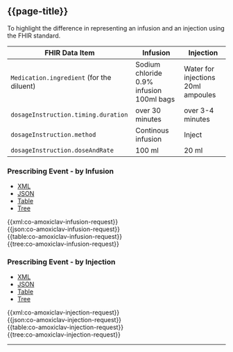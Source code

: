 ## {{page-title}}

To highlight the difference in representing an infusion and an injection using the FHIR standard.

| FHIR Data Item | Infusion | Injection |
|----|----|----|
|`Medication.ingredient` (for the diluent)|Sodium chloride 0.9% infusion 100ml bags|Water for injections 20ml ampoules|
|`dosageInstruction.timing.duration`|over 30 minutes|over 3-4 minutes|
|`dosageInstruction.method`|Continous infusion|Inject|
|`dosageInstruction.doseAndRate`|100 ml|20 ml|

### Prescribing Event - by Infusion

<!--// start of code snippet -->
<div>
    <ul class="nav nav-tabs" role="tablist">
      <li role="presentation" class="active">
        <a href="#xml-31" aria-controls="xml" role="tab" data-toggle="tab">XML</a>
      </li>
      <li role="presentation">
        <a href="#json-31" aria-controls="json" role="tab" data-toggle="tab">JSON</a>
      </li>
        <li role="presentation">
        <a href="#table-31" aria-controls="table" role="tab" data-toggle="tab">Table</a>
      </li>
      <li role="presentation">
        <a href="#tree-31" aria-controls="tree" role="tab" data-toggle="tab">Tree</a>
      </li>
  </ul>

  <!-- Tab panes -->
  <div class="tab-content snippet">
    <div role="tabpanel" class="tab-pane active" id="xml-31">
      {{xml:co-amoxiclav-infusion-request}}
    </div>
    <div role="tabpanel" class="tab-pane" id="json-31">
      {{json:co-amoxiclav-infusion-request}}
    </div>
    <div role="tabpanel" class="tab-pane" id="table-31">
      {{table:co-amoxiclav-infusion-request}}
    </div>
    <div role="tabpanel" class="tab-pane" id="tree-31">
      {{tree:co-amoxiclav-infusion-request}}
    </div>
  </div>
</div>
<!--// end of code snippet -->

### Prescribing Event - by Injection

<!--// start of code snippet -->
<div>
    <ul class="nav nav-tabs" role="tablist">
      <li role="presentation" class="active">
        <a href="#xml-32" aria-controls="xml" role="tab" data-toggle="tab">XML</a>
      </li>
      <li role="presentation">
        <a href="#json-32" aria-controls="json" role="tab" data-toggle="tab">JSON</a>
      </li>
        <li role="presentation">
        <a href="#table-32" aria-controls="table" role="tab" data-toggle="tab">Table</a>
      </li>
      <li role="presentation">
        <a href="#tree-32" aria-controls="tree" role="tab" data-toggle="tab">Tree</a>
      </li>
  </ul>

  <!-- Tab panes -->
  <div class="tab-content snippet">
    <div role="tabpanel" class="tab-pane active" id="xml-32">
      {{xml:co-amoxiclav-injection-request}}
    </div>
    <div role="tabpanel" class="tab-pane" id="json-32">
      {{json:co-amoxiclav-injection-request}}
    </div>
    <div role="tabpanel" class="tab-pane" id="table-32">
      {{table:co-amoxiclav-injection-request}}
    </div>
    <div role="tabpanel" class="tab-pane" id="tree-32">
      {{tree:co-amoxiclav-injection-request}}
    </div>
  </div>
</div>
<!--// end of code snippet -->

---
